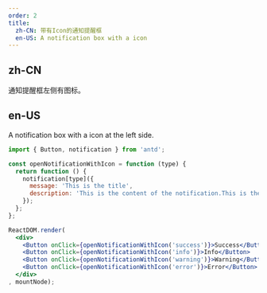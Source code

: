 ```yaml
---
order: 2
title: 
  zh-CN: 带有Icon的通知提醒框
  en-US: A notification box with a icon
---
```


## zh-CN

通知提醒框左侧有图标。

## en-US

A notification box with a icon at the left side.

````jsx
import { Button, notification } from 'antd';

const openNotificationWithIcon = function (type) {
  return function () {
    notification[type]({
      message: 'This is the title',
      description: 'This is the content of the notification.This is the content of the notification.This is the content of the notification.',
    });
  };
};

ReactDOM.render(
  <div>
    <Button onClick={openNotificationWithIcon('success')}>Success</Button>
    <Button onClick={openNotificationWithIcon('info')}>Info</Button>
    <Button onClick={openNotificationWithIcon('warning')}>Warning</Button>
    <Button onClick={openNotificationWithIcon('error')}>Error</Button>
  </div>
, mountNode);
````

<style>
.code-box-demo .ant-btn {
  margin-right: 1em;
}
</style>
